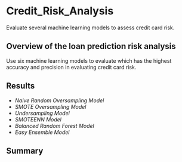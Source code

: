 # Credit_Risk_Analysis

Evaluate several machine learning models to assess credit card risk.

## Overview of the loan prediction risk analysis

Use six machine learning models to evaluate which has the highest accuracy and precision in evaluating credit card risk.

## Results

- *Naive Random Oversampling Model*
- *SMOTE Oversampling Model*
- *Undersampling Model*
- *SMOTEENN Model*
- *Balanced Random Forest Model*
- *Easy Ensemble Model*


## Summary
